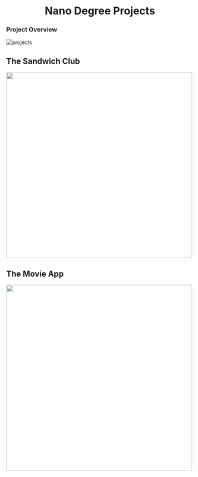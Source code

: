 <h1 align="center">Nano Degree Projects </h1>

### Project Overview
![projects](https://user-images.githubusercontent.com/11560987/39330794-5bdd1b4c-4968-11e8-9271-631b147ec403.PNG)

## The Sandwich Club
<img src='https://user-images.githubusercontent.com/11560987/41324819-7b0a4eca-6e7c-11e8-96c4-1e02742f5f37.jpeg'  width='500' />

## The Movie App
<img src='https://user-images.githubusercontent.com/11560987/41365587-6216b5ce-6eff-11e8-9fed-c8418aa26bed.jpg'  width='500' />






